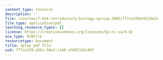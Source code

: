 ```yaml
---
content_type: resource
description: ''
file: /courses/7-014-introductory-biology-spring-2005/ff7ce339a5615be3c140af885128c89f_SGHx6jKvxr8.pdf
file_type: application/pdf
learning_resource_types: []
license: https://creativecommons.org/licenses/by-nc-sa/4.0/
ocw_type: OCWFile
resourcetype: Document
title: 3play pdf file
uid: ff7ce339-a561-5be3-c140-af885128c89f
---
```

